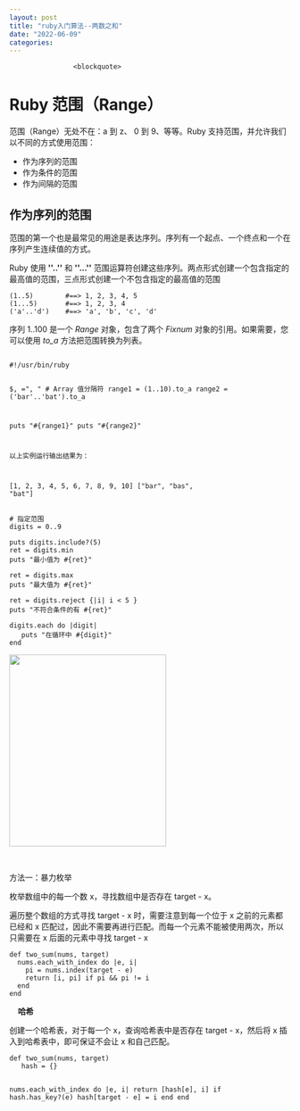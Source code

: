 ```yaml
---
layout: post
title: "ruby入门算法--两数之和"
date: "2022-06-09"
categories: 
---
```


                    <blockquote> 
 <h1>Ruby 范围（Range）</h1> 
 <p>范围（Range）无处不在：a 到 z、 0 到 9、等等。Ruby 支持范围，并允许我们以不同的方式使用范围：</p> 
 <ul>
<li>作为序列的范围</li>
<li>作为条件的范围</li>
<li>作为间隔的范围</li>
</ul>
 <h2>作为序列的范围</h2> 
 <p>范围的第一个也是最常见的用途是表达序列。序列有一个起点、一个终点和一个在序列产生连续值的方式。</p> 
 <p>Ruby 使用 <strong>''..''</strong> 和 <strong>''...''</strong> 范围运算符创建这些序列。两点形式创建一个包含指定的最高值的范围，三点形式创建一个不包含指定的最高值的范围</p> 
 <pre><code>(1..5)        #==&gt; 1, 2, 3, 4, 5
(1...5)       #==&gt; 1, 2, 3, 4
('a'..'d')    #==&gt; 'a', 'b', 'c', 'd'</code></pre> 
 <p>序列 1..100 是一个 <em>Range</em> 对象，包含了两个 <em>Fixnum</em> 对象的引用。如果需要，您可以使用 <em>to_a</em> 方法把范围转换为列表。</p> 
 <pre><code class="language-ruby">
#!/usr/bin/ruby
 
$, =", "   # Array 值分隔符
range1 = (1..10).to_a
range2 = ('bar'..'bat').to_a
 
puts "#{range1}"
puts "#{range2}"

以上实例运行输出结果为：

[1, 2, 3, 4, 5, 6, 7, 8, 9, 10]
["bar", "bas", "bat"]</code></pre> 
 <pre><code class="language-ruby"># 指定范围
digits = 0..9

puts digits.include?(5)
ret = digits.min
puts "最小值为 #{ret}"

ret = digits.max
puts "最大值为 #{ret}"

ret = digits.reject {|i| i &lt; 5 }
puts "不符合条件的有 #{ret}"

digits.each do |digit|
   puts "在循环中 #{digit}"
end</code></pre> 
 <p><img alt="" height="344" src="https://img-blog.csdnimg.cn/cf5f77ab5b074238a0ed5994fc0b7376.png?x-oss-process=image/watermark,type_d3F5LXplbmhlaQ,shadow_50,text_Q1NETiBA6K645aKo44Gu5bCP6J206J22,size_7,color_FFFFFF,t_70,g_se,x_16" width="281"></p> 
 <p> </p> 
 <p>方法一：暴力枚举</p> 
 <p>枚举数组中的每一个数 x，寻找数组中是否存在 target - x。</p> 
 <p>遍历整个数组的方式寻找 target - x 时，需要注意到每一个位于 x 之前的元素都已经和 x 匹配过，因此不需要再进行匹配。而每一个元素不能被使用两次，所以只需要在 x 后面的元素中寻找 target - x</p> 
 <pre><code class="language-ruby">def two_sum(nums, target)
  nums.each_with_index do |e, i|
    pi = nums.index(target - e)
    return [i, pi] if pi &amp;&amp; pi != i
  end
end</code></pre> 
 <p>   <strong> 哈希</strong></p> 
 <p>创建一个哈希表，对于每一个 x，查询哈希表中是否存在 target - x，然后将 x 插入到哈希表中，即可保证不会让 x 和自己匹配。</p> 
 <pre><code class="language-ruby">def two_sum(nums, target)
   hash = {}

   nums.each_with_index do |e, i|
    return [hash[e], i] if hash.has_key?(e)
    hash[target - e] = i
   end
end</code></pre> 
 <p></p> 
</blockquote> 
<p></p>
                
